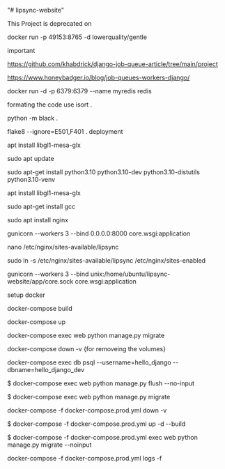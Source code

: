 "# lipsync-website" 




This Project is deprecated on

docker run -p 49153:8765 -d lowerquality/gentle


important

https://github.com/khabdrick/django-job-queue-article/tree/main/project

https://www.honeybadger.io/blog/job-queues-workers-django/

docker run -d -p 6379:6379 --name myredis redis

formating the code use
isort .

python -m black .

flake8 --ignore=E501,F401 .
deployment

apt install libgl1-mesa-glx

sudo apt update

sudo apt-get install python3.10 python3.10-dev python3.10-distutils python3.10-venv

apt install libgl1-mesa-glx

sudo apt-get install gcc

sudo apt install nginx

gunicorn --workers 3 --bind 0.0.0.0:8000 core.wsgi:application

nano /etc/nginx/sites-available/lipsync

sudo ln -s /etc/nginx/sites-available/lipsync /etc/nginx/sites-enabled


gunicorn --workers 3 --bind unix:/home/ubuntu/lipsync-website/app/core.sock core.wsgi:application

setup docker

docker-compose build 

docker-compose up

docker-compose exec web python manage.py migrate 

docker-compose down -v {for removeing the volumes}

docker-compose exec db psql --username=hello_django --dbname=hello_django_dev

$ docker-compose exec web python manage.py flush --no-input

$ docker-compose exec web python manage.py migrate

docker-compose -f docker-compose.prod.yml down -v

$ docker-compose -f docker-compose.prod.yml up -d --build

$ docker-compose -f docker-compose.prod.yml exec web python manage.py migrate --noinput

 docker-compose -f docker-compose.prod.yml logs -f